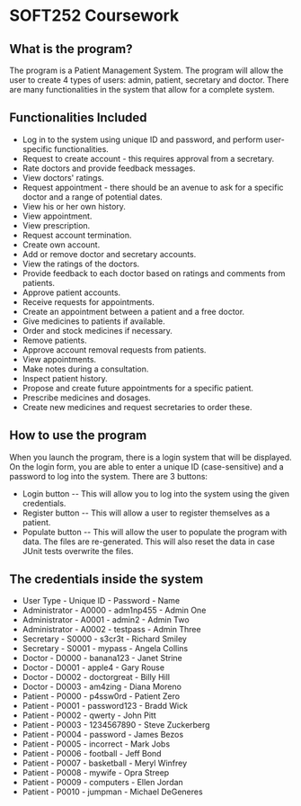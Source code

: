 # SOFT252 Coursework

## What is the program?
The program is a Patient Management System. The program will allow the user to create 4 types of users: admin, patient, secretary and doctor. There are many functionalities in the system that allow for a complete system.

## Functionalities Included
- Log in to the system using unique ID and password, and perform user-specific functionalities.
- Request to create account - this requires approval from a secretary.
- Rate doctors and provide feedback messages.
- View doctors' ratings.
- Request appointment - there should be an avenue to ask for a specific doctor and a range of potential dates.
- View his or her own history.
- View appointment.
- View prescription.
- Request account termination.
- Create own account.
- Add or remove doctor and secretary accounts.
- View the ratings of the doctors.
- Provide feedback to each doctor based on ratings and comments from patients.
- Approve patient accounts.
- Receive requests for appointments.
- Create an appointment between a patient and a free doctor.
- Give medicines to patients if available.
- Order and stock medicines if necessary.
- Remove patients.
- Approve account removal requests from patients.
- View appointments.
- Make notes during a consultation.
- Inspect patient history.
- Propose and create future appointments for a specific patient.
- Prescribe medicines and dosages.
- Create new medicines and request secretaries to order these.

## How to use the program
When you launch the program, there is a login system that will be displayed. On the login form, you are able to enter a unique ID (case-sensitive) and a password to log into the system. There are 3 buttons:
- Login button
-- This will allow you to log into the system using the given credentials.
- Register button
-- This will allow a user to register themselves as a patient.
- Populate button
-- This will allow the user to populate the program with data. The files are re-generated. This will also reset the data in case JUnit tests overwrite the files.

## The credentials inside the system
- User Type	- Unique ID -	Password	- Name
- Administrator	- A0000	- adm1np455	- Admin One
- Administrator	- A0001	- admin2	- Admin Two
- Administrator	- A0002	- testpass	- Admin Three
- Secretary	- S0000	- s3cr3t	- Richard Smiley
- Secretary	- S0001	- mypass	- Angela Collins
- Doctor	- D0000	- banana123	- Janet Strine
- Doctor	- D0001	- apple4	- Gary Rouse
- Doctor	- D0002	- doctorgreat	- Billy Hill
- Doctor	- D0003	- am4zing	- Diana Moreno
- Patient	- P0000	- p4ssw0rd	- Patient Zero
- Patient	- P0001	- password123	- Bradd Wick
- Patient	- P0002	- qwerty	- John Pitt
- Patient	- P0003	- 1234567890	- Steve Zuckerberg
- Patient	- P0004	- password	- James Bezos
- Patient	- P0005	- incorrect	- Mark Jobs
- Patient	- P0006	- football	- Jeff Bond
- Patient	- P0007	- basketball	- Meryl Winfrey
- Patient	- P0008	- mywife	- Opra Streep
- Patient	- P0009	- computers	- Ellen Jordan
- Patient	- P0010	- jumpman	- Michael DeGeneres
